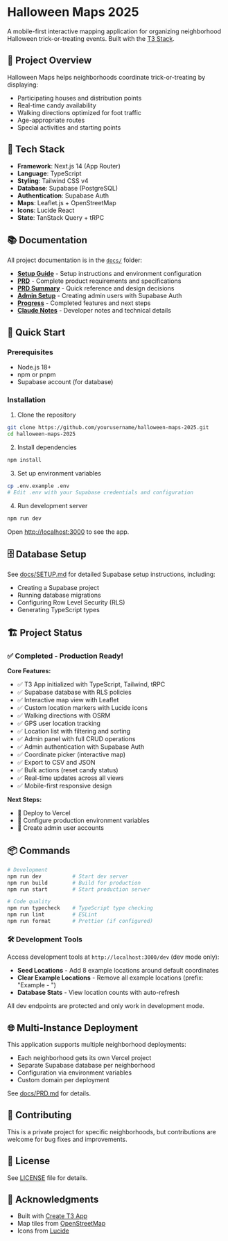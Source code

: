 # Halloween Maps 2025

A mobile-first interactive mapping application for organizing neighborhood Halloween trick-or-treating events. Built with the [T3 Stack](https://create.t3.gg/).

## 🎃 Project Overview

Halloween Maps helps neighborhoods coordinate trick-or-treating by displaying:
- Participating houses and distribution points
- Real-time candy availability
- Walking directions optimized for foot traffic
- Age-appropriate routes
- Special activities and starting points

## 🚀 Tech Stack

- **Framework**: Next.js 14 (App Router)
- **Language**: TypeScript
- **Styling**: Tailwind CSS v4
- **Database**: Supabase (PostgreSQL)
- **Authentication**: Supabase Auth
- **Maps**: Leaflet.js + OpenStreetMap
- **Icons**: Lucide React
- **State**: TanStack Query + tRPC

## 📚 Documentation

All project documentation is in the [`docs/`](./docs) folder:

- **[Setup Guide](./docs/SETUP.md)** - Setup instructions and environment configuration
- **[PRD](./docs/PRD.md)** - Complete product requirements and specifications
- **[PRD Summary](./docs/PRD-SUMMARY.md)** - Quick reference and design decisions
- **[Admin Setup](./docs/ADMIN-SETUP.md)** - Creating admin users with Supabase Auth
- **[Progress](./docs/PROGRESS.md)** - Completed features and next steps
- **[Claude Notes](./CLAUDE.md)** - Developer notes and technical details

## 🏃 Quick Start

### Prerequisites
- Node.js 18+
- npm or pnpm
- Supabase account (for database)

### Installation

1. Clone the repository
```bash
git clone https://github.com/yourusername/halloween-maps-2025.git
cd halloween-maps-2025
```

2. Install dependencies
```bash
npm install
```

3. Set up environment variables
```bash
cp .env.example .env
# Edit .env with your Supabase credentials and configuration
```

4. Run development server
```bash
npm run dev
```

Open [http://localhost:3000](http://localhost:3000) to see the app.

## 🗄️ Database Setup

See [docs/SETUP.md](./docs/SETUP.md#supabase-setup-instructions) for detailed Supabase setup instructions, including:
- Creating a Supabase project
- Running database migrations
- Configuring Row Level Security (RLS)
- Generating TypeScript types

## 🏗️ Project Status

### ✅ Completed - Production Ready!

**Core Features:**
- ✅ T3 App initialized with TypeScript, Tailwind, tRPC
- ✅ Supabase database with RLS policies
- ✅ Interactive map view with Leaflet
- ✅ Custom location markers with Lucide icons
- ✅ Walking directions with OSRM
- ✅ GPS user location tracking
- ✅ Location list with filtering and sorting
- ✅ Admin panel with full CRUD operations
- ✅ Admin authentication with Supabase Auth
- ✅ Coordinate picker (interactive map)
- ✅ Export to CSV and JSON
- ✅ Bulk actions (reset candy status)
- ✅ Real-time updates across all views
- ✅ Mobile-first responsive design

**Next Steps:**
- 🎯 Deploy to Vercel
- 🎯 Configure production environment variables
- 🎯 Create admin user accounts

## 📦 Commands

```bash
# Development
npm run dev          # Start dev server
npm run build        # Build for production
npm run start        # Start production server

# Code quality
npm run typecheck    # TypeScript type checking
npm run lint         # ESLint
npm run format       # Prettier (if configured)
```

### 🛠️ Development Tools

Access development tools at `http://localhost:3000/dev` (dev mode only):
- **Seed Locations** - Add 8 example locations around default coordinates
- **Clear Example Locations** - Remove all example locations (prefix: "Example - ")
- **Database Stats** - View location counts with auto-refresh

All dev endpoints are protected and only work in development mode.

## 🌐 Multi-Instance Deployment

This application supports multiple neighborhood deployments:
- Each neighborhood gets its own Vercel project
- Separate Supabase database per neighborhood
- Configuration via environment variables
- Custom domain per deployment

See [docs/PRD.md](./docs/PRD.md#multi-instance-architecture) for details.

## 🤝 Contributing

This is a private project for specific neighborhoods, but contributions are welcome for bug fixes and improvements.

## 📄 License

See [LICENSE](./LICENSE) file for details.

## 🙏 Acknowledgments

- Built with [Create T3 App](https://create.t3.gg/)
- Map tiles from [OpenStreetMap](https://www.openstreetmap.org/)
- Icons from [Lucide](https://lucide.dev/)
